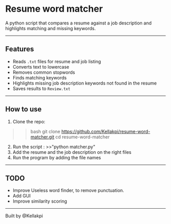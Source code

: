 # Resume word matcher

A python script that compares a resume against a job description and highlights matching and missing keywords.

---

## Features

-  Reads `.txt` files for resume and job listing
-  Converts text to lowercase
-  Removes common stopwords
-  Finds matching keywords
-  Highlights missing job description keywords not found in the resume
-  Saves results to `Review.txt`

---

## How to use

1. Clone the repo:
>>bash
>>git clone https://github.com/Kellakpi/resume-word-matcher.git
>>cd resume-word-matcher
2. Run the script : >>"python matcher.py"
2. Add the resume and the job description on the right files
3. Run the program by adding the file names

---

## TODO

- Improve Useless word finder, to remove punctuation.
- Add GUI 
- Improve similarity scoring

---

Built by @Kellakpi
